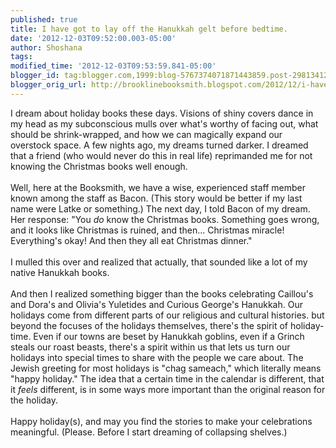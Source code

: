 ```yaml
---
published: true
title: I have got to lay off the Hanukkah gelt before bedtime.
date: '2012-12-03T09:52:00.003-05:00'
author: Shoshana
tags: 
modified_time: '2012-12-03T09:53:59.841-05:00'
blogger_id: tag:blogger.com,1999:blog-5767374071871443859.post-298134126288870978
blogger_orig_url: http://brooklinebooksmith.blogspot.com/2012/12/i-have-got-to-lay-off-hanukkah-gelt.html
---
```


I dream about holiday books these days. Visions of shiny covers dance in my head as my subconscious mulls over what's worthy of facing out, what should be shrink-wrapped, and how we can magically expand our overstock space. A few nights ago, my dreams turned darker. I dreamed that a friend (who would never do this in real life) reprimanded me for not knowing the Christmas books well enough.<br /><br />Well, here at the Booksmith, we have a wise, experienced staff member known among the staff as Bacon. (This story would be better if my last name were Latke or something.) The next day, I told Bacon of my dream. Her response: "You <i>do</i>&nbsp;know the Christmas books. Something goes wrong, and it looks like Christmas is ruined, and then... Christmas miracle! Everything's okay! And then they all eat Christmas dinner."<br /><br />I mulled this over and realized that actually, that sounded like a lot of my native Hanukkah books.<br /><br />And then I realized something bigger than the books celebrating Caillou's and Dora's and Olivia's Yuletides and Curious George's Hanukkah.&nbsp;Our holidays come from different parts of our religious and cultural histories. but beyond the focuses of the holidays themselves, there's the spirit of holiday-time. Even if our towns are beset by Hanukkah goblins, even if a Grinch steals our roast beasts, there's a spirit within us that lets us turn our holidays into special times to share with the people we care about. The Jewish greeting for most holidays is "chag sameach," which literally means "happy holiday." The idea that a certain time in the calendar is different, that it <i>feels</i>&nbsp;different, is in some ways more important than the original reason for the holiday.<br /><br />Happy holiday(s), and may you find the stories to make your celebrations meaningful. (Please. Before I start dreaming of collapsing shelves.)